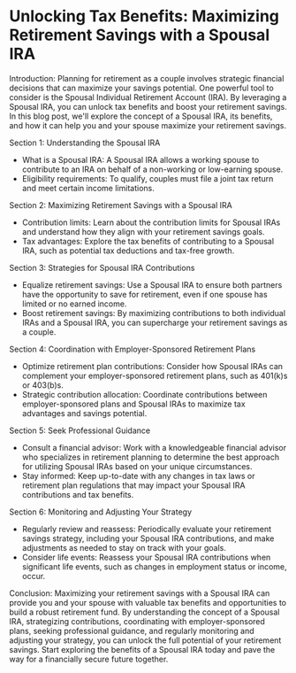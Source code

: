 # Unlocking Tax Benefits: Maximizing Retirement Savings with a Spousal IRA

Introduction:
Planning for retirement as a couple involves strategic financial decisions that can maximize your savings potential. One powerful tool to consider is the Spousal Individual Retirement Account (IRA). By leveraging a Spousal IRA, you can unlock tax benefits and boost your retirement savings. In this blog post, we'll explore the concept of a Spousal IRA, its benefits, and how it can help you and your spouse maximize your retirement savings.

Section 1: Understanding the Spousal IRA

- What is a Spousal IRA: A Spousal IRA allows a working spouse to contribute to an IRA on behalf of a non-working or low-earning spouse.
- Eligibility requirements: To qualify, couples must file a joint tax return and meet certain income limitations.

Section 2: Maximizing Retirement Savings with a Spousal IRA

- Contribution limits: Learn about the contribution limits for Spousal IRAs and understand how they align with your retirement savings goals.
- Tax advantages: Explore the tax benefits of contributing to a Spousal IRA, such as potential tax deductions and tax-free growth.

Section 3: Strategies for Spousal IRA Contributions

- Equalize retirement savings: Use a Spousal IRA to ensure both partners have the opportunity to save for retirement, even if one spouse has limited or no earned income.
- Boost retirement savings: By maximizing contributions to both individual IRAs and a Spousal IRA, you can supercharge your retirement savings as a couple.

Section 4: Coordination with Employer-Sponsored Retirement Plans

- Optimize retirement plan contributions: Consider how Spousal IRAs can complement your employer-sponsored retirement plans, such as 401(k)s or 403(b)s.
- Strategic contribution allocation: Coordinate contributions between employer-sponsored plans and Spousal IRAs to maximize tax advantages and savings potential.

Section 5: Seek Professional Guidance

- Consult a financial advisor: Work with a knowledgeable financial advisor who specializes in retirement planning to determine the best approach for utilizing Spousal IRAs based on your unique circumstances.
- Stay informed: Keep up-to-date with any changes in tax laws or retirement plan regulations that may impact your Spousal IRA contributions and tax benefits.

Section 6: Monitoring and Adjusting Your Strategy

- Regularly review and reassess: Periodically evaluate your retirement savings strategy, including your Spousal IRA contributions, and make adjustments as needed to stay on track with your goals.
- Consider life events: Reassess your Spousal IRA contributions when significant life events, such as changes in employment status or income, occur.

Conclusion:
Maximizing your retirement savings with a Spousal IRA can provide you and your spouse with valuable tax benefits and opportunities to build a robust retirement fund. By understanding the concept of a Spousal IRA, strategizing contributions, coordinating with employer-sponsored plans, seeking professional guidance, and regularly monitoring and adjusting your strategy, you can unlock the full potential of your retirement savings. Start exploring the benefits of a Spousal IRA today and pave the way for a financially secure future together.